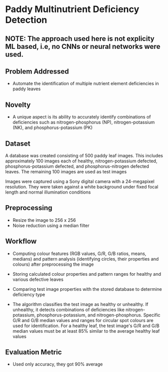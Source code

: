 # Paddy Multinutrient Deficiency Detection


## NOTE: The approach used here is not explicity ML based, i.e, no CNNs or neural networks were used.



## Problem Addressed

- Automate the identification of multiple nutrient element deficiencies in paddy leaves

## Novelty

- A unique aspect is its ability to accurately identify combinations of deficiencies such as nitrogen-phosphorus (NP), nitrogen-potassium (NK), and phosphorus-potassium (PK)

## Dataset

 A database was created consisting of 500 paddy leaf images. This includes approximately 100 images each of healthy, nitrogen-potassium defected, phosphorus-potassium defected, and phosphorus-nitrogen defected leaves. The remaining 100 images are used as test images

  Images were captured using a Sony digital camera with a 24-megapixel resolution. They were taken against a white background under fixed focal length and normal illumination conditions

## Preprocessing

- Resize the image to 256 x 256
- Noise reduction using a median filter

## Workflow

- Computing colour features (RGB values, G/R, G/B ratios, means, medians) and pattern analysis (identifying circles, their properties and colours) after preprocessing the image

- Storing calculated colour properties and pattern ranges for healthy and various defective leaves

- Comparing test image properties with the stored database to determine deficiency type

- The algorithm classifies the test image as healthy or unhealthy. If unhealthy, it detects combinations of deficiencies like nitrogen-potassium, phosphorus-potassium, and nitrogen-phosphorus. Specific G/R and G/B median values and ranges for circular spot colours are used for identification. For a healthy leaf, the test image's G/R and G/B median values must be at least 85% similar to the average healthy leaf values

## Evaluation Metric

- Used only accuracy, they got 90% average

